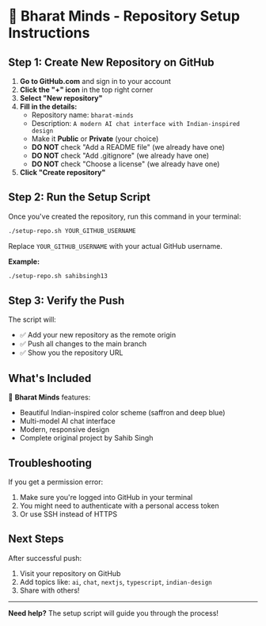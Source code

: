 # 🚀 Bharat Minds - Repository Setup Instructions

## Step 1: Create New Repository on GitHub

1. **Go to GitHub.com** and sign in to your account
2. **Click the "+" icon** in the top right corner
3. **Select "New repository"**
4. **Fill in the details:**
   - Repository name: `bharat-minds`
   - Description: `A modern AI chat interface with Indian-inspired design`
   - Make it **Public** or **Private** (your choice)
   - **DO NOT** check "Add a README file" (we already have one)
   - **DO NOT** check "Add .gitignore" (we already have one)
   - **DO NOT** check "Choose a license" (we already have one)
5. **Click "Create repository"**

## Step 2: Run the Setup Script

Once you've created the repository, run this command in your terminal:

```bash
./setup-repo.sh YOUR_GITHUB_USERNAME
```

Replace `YOUR_GITHUB_USERNAME` with your actual GitHub username.

**Example:**
```bash
./setup-repo.sh sahibsingh13
```

## Step 3: Verify the Push

The script will:
- ✅ Add your new repository as the remote origin
- ✅ Push all changes to the main branch
- ✅ Show you the repository URL

## What's Included

🎨 **Bharat Minds** features:
- Beautiful Indian-inspired color scheme (saffron and deep blue)
- Multi-model AI chat interface
- Modern, responsive design
- Complete original project by Sahib Singh

## Troubleshooting

If you get a permission error:
1. Make sure you're logged into GitHub in your terminal
2. You might need to authenticate with a personal access token
3. Or use SSH instead of HTTPS

## Next Steps

After successful push:
1. Visit your repository on GitHub
2. Add topics like: `ai`, `chat`, `nextjs`, `typescript`, `indian-design`
3. Share with others!

---

**Need help?** The setup script will guide you through the process!